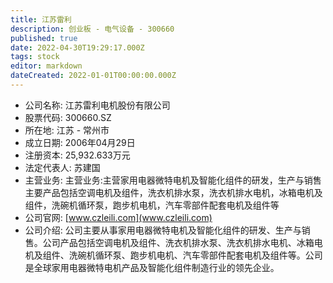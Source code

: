 ```yaml
---
title: 江苏雷利
description: 创业板 - 电气设备 - 300660
published: true
date: 2022-04-30T19:29:17.000Z
tags: stock
editor: markdown
dateCreated: 2022-01-01T00:00:00.000Z
---
```


- 公司名称: 江苏雷利电机股份有限公司
- 股票代码: 300660.SZ
- 所在地: 江苏 - 常州市
- 成立日期: 2006年04月29日
- 注册资本: 25,932.633万元
- 法定代表人: 苏建国
- 主营业务: 主营业务:主营家用电器微特电机及智能化组件的研发，生产与销售主要产品包括空调电机及组件，洗衣机排水泵，洗衣机排水电机，冰箱电机及组件，洗碗机循环泵，跑步机电机，汽车零部件配套电机及组件等
- 公司官网: [www.czleili.com](www.czleili.com)
- 公司介绍: 公司主要从事家用电器微特电机及智能化组件的研发、生产与销售。公司产品包括空调电机及组件、洗衣机排水泵、洗衣机排水电机、冰箱电机及组件、洗碗机循环泵、跑步机电机、汽车零部件配套电机及组件等。公司是全球家用电器微特电机产品及智能化组件制造行业的领先企业。


